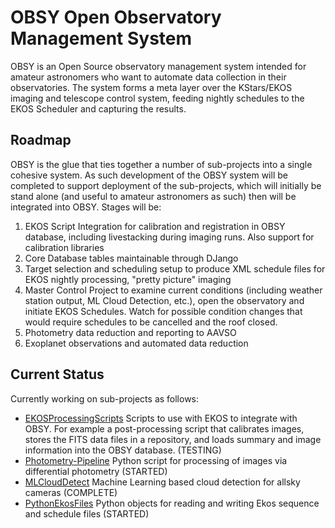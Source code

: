 # OBSY Open Observatory Management System
OBSY is an Open Source observatory management system intended for amateur astronomers who want to automate data collection in their observatories. The system forms a meta layer over the KStars/EKOS imaging and telescope control system, 
feeding nightly schedules to the EKOS Scheduler and capturing the results. 

## Roadmap
OBSY is the glue that ties together a number of sub-projects into a single cohesive system.  As such development of the OBSY system will be completed to support deployment of the sub-projects, which will initially be stand alone (and useful 
to amateur astronomers as such) then will be integrated into OBSY. Stages will be:

1. EKOS Script Integration for calibration and registration in OBSY database, including livestacking during imaging runs. Also support for calibration libraries 
2. Core Database tables maintainable through DJango
3. Target selection and scheduling setup to produce XML schedule files for EKOS nightly processing, "pretty picture" imaging
4. Master Control Project to examine current conditions (including weather station output, ML Cloud Detection, etc.), open the observatory and initiate EKOS Schedules. Watch for possible condition changes that would require schedules to be cancelled and the roof closed.
5. Photometry data reduction and reporting to AAVSO
6. Exoplanet observations and automated data reduction

## Current Status
Currently working on sub-projects as follows:
* [EKOSProcessingScripts](https://github.com/gordtulloch/EKOSProcessingScripts) Scripts to use with EKOS to integrate with OBSY. For example a post-processing script that calibrates images, stores the FITS data files in a repository, and 
loads summary and image information into the OBSY database. (TESTING)
* [Photometry-Pipeline](https://github.com/gordtulloch/Photometry-Pipeline) Python script for processing of images via differential photometry (STARTED)
* [MLCloudDetect](https://github.com/gordtulloch/mlCloudDetect) Machine Learning based cloud detection for allsky cameras (COMPLETE)
* [PythonEkosFiles](https://github.com/gordtulloch/pythonEkosFiles) Python objects for reading and writing Ekos sequence and schedule files (STARTED)
